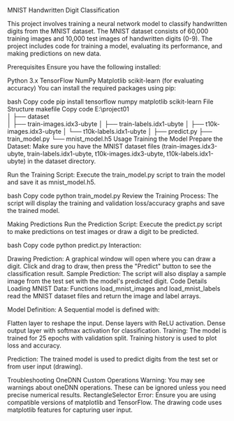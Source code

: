 MNIST Handwritten Digit Classification


This project involves training a neural network model to classify handwritten digits from the MNIST dataset. The MNIST dataset consists of 60,000 training images and 10,000 test images of handwritten digits (0-9). The project includes code for training a model, evaluating its performance, and making predictions on new data.

Prerequisites
Ensure you have the following installed:

Python 3.x
TensorFlow
NumPy
Matplotlib
scikit-learn (for evaluating accuracy)
You can install the required packages using pip:

bash
Copy code
pip install tensorflow numpy matplotlib scikit-learn
File Structure
makefile
Copy code
E:\project01\
│
├── dataset\
│   ├── train-images.idx3-ubyte
│   ├── train-labels.idx1-ubyte
│   ├── t10k-images.idx3-ubyte
│   └── t10k-labels.idx1-ubyte
│
├── predict.py
├── train_model.py
└── mnist_model.h5
Usage
Training the Model
Prepare the Dataset: Make sure you have the MNIST dataset files (train-images.idx3-ubyte, train-labels.idx1-ubyte, t10k-images.idx3-ubyte, t10k-labels.idx1-ubyte) in the dataset directory.

Run the Training Script: Execute the train_model.py script to train the model and save it as mnist_model.h5.

bash
Copy code
python train_model.py
Review the Training Process: The script will display the training and validation loss/accuracy graphs and save the trained model.

Making Predictions
Run the Prediction Script: Execute the predict.py script to make predictions on test images or draw a digit to be predicted.

bash
Copy code
python predict.py
Interaction:

Drawing Prediction: A graphical window will open where you can draw a digit. Click and drag to draw, then press the "Predict" button to see the classification result.
Sample Prediction: The script will also display a sample image from the test set with the model's predicted digit.
Code Details
Loading MNIST Data: Functions load_mnist_images and load_mnist_labels read the MNIST dataset files and return the image and label arrays.

Model Definition: A Sequential model is defined with:

Flatten layer to reshape the input.
Dense layers with ReLU activation.
Dense output layer with softmax activation for classification.
Training: The model is trained for 25 epochs with validation split. Training history is used to plot loss and accuracy.

Prediction: The trained model is used to predict digits from the test set or from user input (drawing).

Troubleshooting
OneDNN Custom Operations Warning: You may see warnings about oneDNN operations. These can be ignored unless you need precise numerical results.
RectangleSelector Error: Ensure you are using compatible versions of matplotlib and TensorFlow. The drawing code uses matplotlib features for capturing user input.
